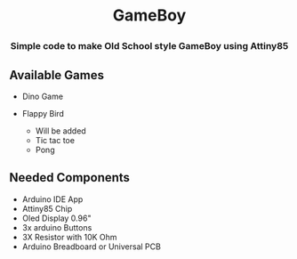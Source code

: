 
# <p align="center"><b>GameBoy</b></p>
### <p align="center"><b>Simple code to make Old School style GameBoy using Attiny85</b></p>

## Available Games
- Dino Game
- Flappy Bird

  - Will be added
  - Tic tac toe
  - Pong

## Needed Components
- Arduino IDE App
- Attiny85 Chip
- Oled Display 0.96"
- 3x arduino Buttons
- 3X Resistor with 10K Ohm
- Arduino Breadboard or Universal PCB

